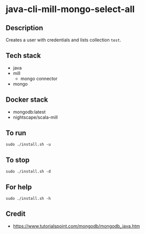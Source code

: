 # java-cli-mill-mongo-select-all

## Description
Creates a user with credentials
and lists collection `test`.

## Tech stack
- java
- mill
  - mongo connector
- mongo

## Docker stack
- mongodb:latest
- nightscape/scala-mill

## To run
`sudo ./install.sh -u`

## To stop
`sudo ./install.sh -d`

## For help
`sudo ./install.sh -h`

## Credit
- https://www.tutorialspoint.com/mongodb/mongodb_java.htm
